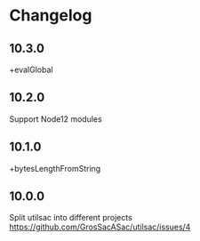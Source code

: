 # Changelog

## 10.3.0

+evalGlobal

## 10.2.0

Support Node12 modules

## 10.1.0

+bytesLengthFromString

## 10.0.0

Split utilsac into different projects https://github.com/GrosSacASac/utilsac/issues/4
